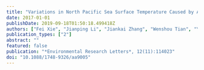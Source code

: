 ```yaml
---
title: "Variations in North Pacific Sea Surface Temperature Caused by Arctic Stratospheric Ozone Anomalies"
date: 2017-01-01
publishDate: 2019-09-18T01:50:18.499418Z
authors: ["Fei Xie", "Jianping Li", "Jiankai Zhang", "Wenshou Tian", "Yongyun Hu", "Sen Zhao", "Cheng Sun", "Ruiqiang Ding", "Juan Feng", "Yun Yang"]
publication_types: ["2"]
abstract: ""
featured: false
publication: "*Environmental Research Letters*, 12(11):114023"
doi: "10.1088/1748-9326/aa9005"
---
```


